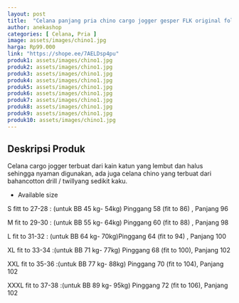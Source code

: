 ```yaml
---
layout: post
title:  "Celana panjang pria chino cargo jogger gesper FLK original folksystem"
author: anekashop
categories: [ Celana, Pria ]
image: assets/images/chino1.jpg
harga: Rp99.000
link: "https://shope.ee/7AELDsp4pu"
produk1: assets/images/chino1.jpg
produk2: assets/images/chino1.jpg
produk3: assets/images/chino1.jpg
produk4: assets/images/chino1.jpg
produk5: assets/images/chino1.jpg
produk6: assets/images/chino1.jpg
produk7: assets/images/chino1.jpg
produk8: assets/images/chino1.jpg
produk9: assets/images/chino1.jpg
produk10: assets/images/chino1.jpg
---
```


## Deskripsi Produk

Celana cargo jogger terbuat dari kain katun yang lembut dan halus sehingga nyaman digunakan, ada juga celana chino yang terbuat dari bahancotton drill / twillyang sedikit kaku.

- Available size

S fitt to 27-28 : (untuk BB 45 kg- 54kg) Pinggang 58 (fit to 86) , Panjang 96 

M fit to 29-30 : (untuk BB 55 kg- 64kg) Pinggang 60 (fit to 88) , Panjang 98

L fit to 31-32 : (untuk BB 64 kg- 70kg)Pinggang 64 (fit to 94) , Panjang 100

XL fit to 33-34 :(untuk BB 71 kg- 77kg) Pinggang 68 (fit to 100), Panjang 102

XXL fit to 35-36 :(untuk BB 77 kg- 88kg) Pinggang 70 (fit to 104), Panjang 102

XXXL fit to 37-38 :(untuk BB 89 kg- 95kg) Pinggang 72 (fit to 106), Panjang 102
